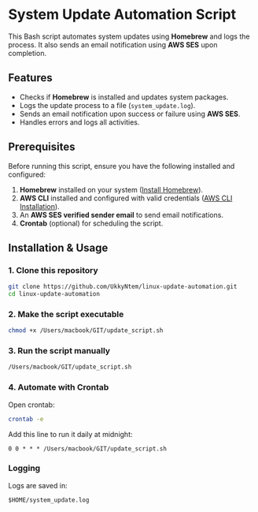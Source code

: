 # System Update Automation Script

This Bash script automates system updates using **Homebrew** and logs the process. It also sends an email notification using **AWS SES** upon completion.

## Features
- Checks if **Homebrew** is installed and updates system packages.
- Logs the update process to a file (`system_update.log`).
- Sends an email notification upon success or failure using **AWS SES**.
- Handles errors and logs all activities.

## Prerequisites
Before running this script, ensure you have the following installed and configured:

1. **Homebrew** installed on your system ([Install Homebrew](https://brew.sh/)).
2. **AWS CLI** installed and configured with valid credentials ([AWS CLI Installation](https://aws.amazon.com/cli/)).
3. An **AWS SES verified sender email** to send email notifications.
4. **Crontab** (optional) for scheduling the script.

## Installation & Usage

### 1. Clone this repository
```sh
git clone https://github.com/UkkyNtem/linux-update-automation.git
cd linux-update-automation
```

### 2. Make the script executable
```sh
chmod +x /Users/macbook/GIT/update_script.sh
```

### 3. Run the script manually
```sh
/Users/macbook/GIT/update_script.sh
```

### 4. Automate with Crontab
Open crontab:
```sh
crontab -e
```

Add this line to run it daily at midnight:
```plaintext
0 0 * * * /Users/macbook/GIT/update_script.sh
```

### Logging
Logs are saved in:
```plaintext
$HOME/system_update.log
```